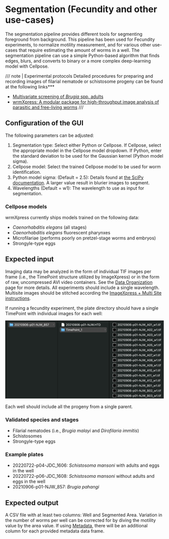 # Segmentation (Fecundity and other use-cases)

The segmentation pipeline provides different tools for segmenting foreground from background. This pipeline has been used for Fecundity experiments, to normalize motility measurement, and for various other use-cases that require estimating the amount of worms in a well. The segmentation pipeline can use a simple Python-based algorithm that finds edges, blurs, and converts to binary or a more complex deep-learning model with Cellpose.

/// note | Experimental protocols
Detailed procedures for preparing and recording images of filarial nematode or schistosome progeny can be found at the following links***

- [Multivariate screening of *Brugia* spp. adults](https://protocolexchange.researchsquare.com/article/pex-1918/v2)
- [wrmXpress: A modular package for high-throughput image analysis of parasitic and free-living worms](https://journals.plos.org/plosntds/article?id=10.1371/journal.pntd.0010937#sec002)
///

## Configuration of the GUI

The following parameters can be adjusted:

1. Segmentation type: Select either Python or Cellpose. If Cellpose, select the appropriate model in the Cellpose model dropdown. If Python, enter the standard deviation to be used for the Gaussian kernel (Python model sigma).
2. Cellpose model: Select the trained Cellpose model to be used for worm identification.
3. Python model sigma: (Default = 2.5): Details found at [the SciPy documentation](https://docs.scipy.org/doc/scipy/reference/generated/scipy.ndimage.gaussian_filter.html). A larger value result in blurier images to segment.
4. Wavelengths (Default = w1): The wavelength to use as input for segmentation.

### Cellpose models

wrmXpress currently ships models trained on the following data:

- *Caenorhabditis elegans* (all stages)
- *Caenorhabditis elegans* fluorescent pharynxes
- Microfilariae (performs poorly on pretzel-stage worms and embryos)
- Strongyle-type eggs

## Expected input

Imaging data may be analyzed in the form of individual TIF images per frame (i.e., the TimePoint structure utilized by ImageXpress) or in the form of raw, uncompressed AVI video containers. See the [Data Organization](../../data_organization.md) page for more details.  All experiments should include a single wavelength. Multisite images should be stitched according the [ImageXpress + Multi Site instructions](../instrument_settings.md#imagexpress-multi-site).

If running a fecundity experiment, the plate directory should have a single TimePoint with individual images for each well:

![Fecundity file structure](../img/fecundity_structure.png)

Each well should include all the progeny from a single parent.

### Validated species and stages

- Filarial nematodes (i.e., *Brugia malayi* and *Dirofilaria immitis*)
- Schistosomes
- Strongyle-type eggs

### Example plates

- 20220722-p04-JDC_1606: *Schistosoma mansoni* with adults and eggs in the well
- 20220722-p06-JDC_1608: *Schistosoma mansoni* without adults and eggs in the well
- 20210906-p01-NJW_857: *Brugia pahangi*

## Expected output

A CSV file with at least two columns: Well and Segmented Area. Variation in the number of worms per well can be corrected for by diving the motility value by the area value. If using [Metadata](), there will be an additional column for each provided metadata data frame.
